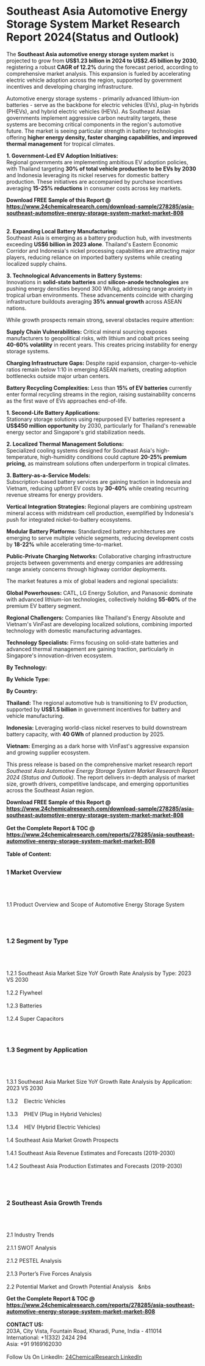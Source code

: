 <h1>Southeast Asia Automotive Energy Storage System Market Research Report 2024(Status and Outlook)</h1><p>The <strong>Southeast Asia automotive energy storage system market</strong> is projected to grow from <strong>US$1.23 billion in 2024 to US$2.45 billion by 2030</strong>, registering a robust <strong>CAGR of 12.2%</strong> during the forecast period, according to comprehensive market analysis. This expansion is fueled by accelerating electric vehicle adoption across the region, supported by government incentives and developing charging infrastructure.</p><p>Automotive energy storage systems - primarily advanced lithium-ion batteries - serve as the backbone for electric vehicles (EVs), plug-in hybrids (PHEVs), and hybrid electric vehicles (HEVs). As Southeast Asian governments implement aggressive carbon neutrality targets, these systems are becoming critical components in the region's automotive future. The market is seeing particular strength in battery technologies offering <strong>higher energy density, faster charging capabilities, and improved thermal management</strong> for tropical climates.</p><p><strong>1. Government-Led EV Adoption Initiatives:</strong><br>
Regional governments are implementing ambitious EV adoption policies, with Thailand targeting <strong>30% of total vehicle production to be EVs by 2030</strong> and Indonesia leveraging its nickel reserves for domestic battery production. These initiatives are accompanied by purchase incentives averaging <strong>15-25% reductions</strong> in consumer costs across key markets.</p><div><b>Download FREE Sample of this Report @ 
            <a href="https://www.24chemicalresearch.com/download-sample/278285/asia-southeast-automotive-energy-storage-system-market-market-808">
            https://www.24chemicalresearch.com/download-sample/278285/asia-southeast-automotive-energy-storage-system-market-market-808</a></b></div><br><p><strong>2. Expanding Local Battery Manufacturing:</strong><br>
Southeast Asia is emerging as a battery production hub, with investments exceeding <strong>US$6 billion in 2023 alone</strong>. Thailand's Eastern Economic Corridor and Indonesia's nickel processing capabilities are attracting major players, reducing reliance on imported battery systems while creating localized supply chains.</p><p><strong>3. Technological Advancements in Battery Systems:</strong><br>
Innovations in <strong>solid-state batteries</strong> and <strong>silicon-anode technologies</strong> are pushing energy densities beyond 300 Wh/kg, addressing range anxiety in tropical urban environments. These advancements coincide with charging infrastructure buildouts averaging <strong>35% annual growth</strong> across ASEAN nations.</p><p>While growth prospects remain strong, several obstacles require attention:</p><p><strong>Supply Chain Vulnerabilities:</strong> Critical mineral sourcing exposes manufacturers to geopolitical risks, with lithium and cobalt prices seeing <strong>40-60% volatility</strong> in recent years. This creates pricing instability for energy storage systems.</p><p><strong>Charging Infrastructure Gaps:</strong> Despite rapid expansion, charger-to-vehicle ratios remain below 1:10 in emerging ASEAN markets, creating adoption bottlenecks outside major urban centers.</p><p><strong>Battery Recycling Complexities:</strong> Less than <strong>15% of EV batteries</strong> currently enter formal recycling streams in the region, raising sustainability concerns as the first wave of EVs approaches end-of-life.</p><p><strong>1. Second-Life Battery Applications:</strong><br>
Stationary storage solutions using repurposed EV batteries represent a <strong>US$450 million opportunity</strong> by 2030, particularly for Thailand's renewable energy sector and Singapore's grid stabilization needs.</p><p><strong>2. Localized Thermal Management Solutions:</strong><br>
Specialized cooling systems designed for Southeast Asia's high-temperature, high-humidity conditions could capture <strong>20-25% premium pricing</strong>, as mainstream solutions often underperform in tropical climates.</p><p><strong>3. Battery-as-a-Service Models:</strong><br>
Subscription-based battery services are gaining traction in Indonesia and Vietnam, reducing upfront EV costs by <strong>30-40%</strong> while creating recurring revenue streams for energy providers.</p><p><strong>Vertical Integration Strategies:</strong> Regional players are combining upstream mineral access with midstream cell production, exemplified by Indonesia's push for integrated nickel-to-battery ecosystems.</p><p><strong>Modular Battery Platforms:</strong> Standardized battery architectures are emerging to serve multiple vehicle segments, reducing development costs by <strong>18-22%</strong> while accelerating time-to-market.</p><p><strong>Public-Private Charging Networks:</strong> Collaborative charging infrastructure projects between governments and energy companies are addressing range anxiety concerns through highway corridor deployments.</p><p>The market features a mix of global leaders and regional specialists:</p><p><strong>Global Powerhouses:</strong> CATL, LG Energy Solution, and Panasonic dominate with advanced lithium-ion technologies, collectively holding <strong>55-60%</strong> of the premium EV battery segment.</p><p><strong>Regional Challengers:</strong> Companies like Thailand's Energy Absolute and Vietnam's VinFast are developing localized solutions, combining imported technology with domestic manufacturing advantages.</p><p><strong>Technology Specialists:</strong> Firms focusing on solid-state batteries and advanced thermal management are gaining traction, particularly in Singapore's innovation-driven ecosystem.</p><p><strong>By Technology:</strong></p><p><strong>By Vehicle Type:</strong></p><p><strong>By Country:</strong></p><p><strong>Thailand:</strong> The regional automotive hub is transitioning to EV production, supported by <strong>US$1.5 billion</strong> in government incentives for battery and vehicle manufacturing.</p><p><strong>Indonesia:</strong> Leveraging world-class nickel reserves to build downstream battery capacity, with <strong>40 GWh</strong> of planned production by 2025.</p><p><strong>Vietnam:</strong> Emerging as a dark horse with VinFast's aggressive expansion and growing supplier ecosystem.</p><p>This press release is based on the comprehensive market research report <em>Southeast Asia Automotive Energy Storage System Market Research Report 2024 (Status and Outlook)</em>. The report delivers in-depth analysis of market size, growth drivers, competitive landscape, and emerging opportunities across the Southeast Asian region.</p><div><b>Download FREE Sample of this Report @ 
            <a href="https://www.24chemicalresearch.com/download-sample/278285/asia-southeast-automotive-energy-storage-system-market-market-808">
            https://www.24chemicalresearch.com/download-sample/278285/asia-southeast-automotive-energy-storage-system-market-market-808</a></b></div><br><div><b>Get the Complete Report & TOC @ 
            <a href="https://www.24chemicalresearch.com/reports/278285/asia-southeast-automotive-energy-storage-system-market-market-808">
            https://www.24chemicalresearch.com/reports/278285/asia-southeast-automotive-energy-storage-system-market-market-808</a></b></div><br>
            <b>Table of Content:</b><p><h2><span style="font-size:16px"><strong>1 Market Overview&nbsp;&nbsp; &nbsp;</strong></span></h2><br />
<br />
<p>1.1 Product Overview and Scope of Automotive Energy Storage System&nbsp;</p><br />
<br />
<h2><strong><span style="font-size:16px">1.2 Segment by Type&nbsp;&nbsp; &nbsp;</span></strong></h2><br />
<br />
<p>1.2.1 Southeast Asia Market Size YoY Growth Rate Analysis by Type: 2023 VS 2030&nbsp;&nbsp; &nbsp;<br /><br />
1.2.2 Flywheel&nbsp;&nbsp; &nbsp;<br /><br />
1.2.3 Batteries<br /><br />
1.2.4 Super Capacitors<br /><br />
<br />
<h2><span style="font-size:16px"><strong>1.3 Segment by Application&nbsp;&nbsp;</strong></span></h2><br />
<br />
<p>1.3.1 Southeast Asia Market Size YoY Growth Rate Analysis by Application: 2023 VS 2030&nbsp;&nbsp; &nbsp;<br /><br />
1.3.2&nbsp;&nbsp; &nbsp;Electric Vehicles<br /><br />
1.3.3&nbsp;&nbsp; &nbsp;PHEV (Plug in Hybrid Vehicles)<br /><br />
1.3.4&nbsp;&nbsp; &nbsp;HEV (Hybrid Electric Vehicles)<br /><br />
1.4 Southeast Asia Market Growth Prospects&nbsp;&nbsp; &nbsp;<br /><br />
1.4.1 Southeast Asia Revenue Estimates and Forecasts (2019-2030)&nbsp;&nbsp; &nbsp;<br /><br />
1.4.2 Southeast Asia Production Estimates and Forecasts (2019-2030)&nbsp;&nbsp;</p><br />
<br />
<h2><span style="font-size:16px"><strong>2 Southeast Asia Growth Trends&nbsp;&nbsp; &nbsp;</strong></span></h2><br />
<br />
<p>2.1 Industry Trends&nbsp;&nbsp; &nbsp;<br /><br />
2.1.1 SWOT Analysis&nbsp;&nbsp; &nbsp;<br /><br />
2.1.2 PESTEL Analysis&nbsp;&nbsp; &nbsp;<br /><br />
2.1.3 Porter&rsquo;s Five Forces Analysis&nbsp;&nbsp; &nbsp;<br /><br />
2.2 Potential Market and Growth Potential Analysis&nbsp;&nbsp; &nbs</p><div><b>Get the Complete Report & TOC @ 
            <a href="https://www.24chemicalresearch.com/reports/278285/asia-southeast-automotive-energy-storage-system-market-market-808">
            https://www.24chemicalresearch.com/reports/278285/asia-southeast-automotive-energy-storage-system-market-market-808</a></b></div><br><b>CONTACT US:</b><br>
            203A, City Vista, Fountain Road, Kharadi, Pune, India - 411014<br>
            International: +1(332) 2424 294<br>
            Asia: +91 9169162030 <br><br>
            Follow Us On LinkedIn: <a href="https://www.linkedin.com/company/24chemicalresearch/">24ChemicalResearch LinkedIn</a>